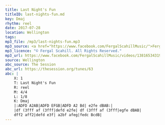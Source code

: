 ```yaml
---
title: Last Night's Fun
titleID: last-nights-fun.md
key: Dmaj
rhythm: reel
date: 2017-07-28
location: Wellington
tags:
mp3_file: /mp3/last-nights-fun.mp3
mp3_source: <a href="https://www.facebook.com/FergalScahillMusic/">Fergal Scahill</a>, member of <a href="http://www.webanjo3.com/">We Banjo 3</a>
mp3_licence: "© Fergal Scahill. All Rights Reserved."
mp3_url: https://www.facebook.com/FergalScahillMusic/videos/1381653431930988/
source: Wellington
abc_source: The Session
abc_url: https://thesession.org/tunes/63
abc: |
    X: 1
    T: Last Night's Fun
    R: reel
    M: 4/4
    L: 1/8
    K: Dmaj
    |:ADFD A2AB|ADFD EFGB|ADFD A2 Bd| e2fe dBAB:|
    |df (3fff af (3fff|defd e2fe| df (3fff af (3fff|egfe dBAB|
    dff2 aff2|defd e3f| a2bf afeg|fedc BcdB|
---
```

